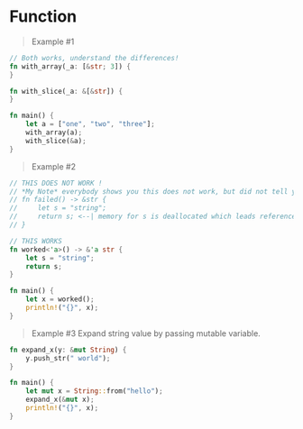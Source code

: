 # Function

> Example #1

```rust
// Both works, understand the differences!
fn with_array(_a: [&str; 3]) {
}

fn with_slice(_a: &[&str]) {
}

fn main() {
    let a = ["one", "two", "three"];
    with_array(a);
    with_slice(&a);
}
```

> Example #2

```rust
// THIS DOES NOT WORK !
// *My Note* everybody shows you this does not work, but did not tell you how to make it work?!
// fn failed() -> &str {
//     let s = "string";
//     return s; <--| memory for s is deallocated which leads reference to invalid memory place. |
// }

// THIS WORKS
fn worked<'a>() -> &'a str {
    let s = "string";
    return s;
}

fn main() {
    let x = worked();
    println!("{}", x);
}
```

> Example #3
> Expand string value by passing mutable variable.

```rust
fn expand_x(y: &mut String) {
    y.push_str(" world");
}

fn main() {
    let mut x = String::from("hello");
    expand_x(&mut x);
    println!("{}", x);
}
```
